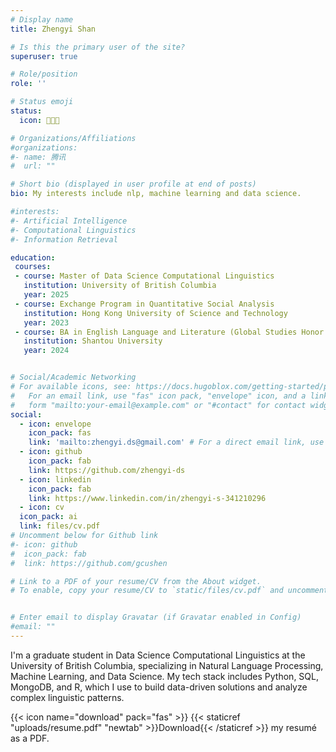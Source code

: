 ```yaml
---
# Display name
title: Zhengyi Shan

# Is this the primary user of the site?
superuser: true

# Role/position
role: ''

# Status emoji
status:
  icon: 👩🏻‍💻️

# Organizations/Affiliations
#organizations:
#- name: 腾讯
#  url: ""

# Short bio (displayed in user profile at end of posts)
bio: My interests include nlp, machine learning and data science.

#interests:
#- Artificial Intelligence
#- Computational Linguistics
#- Information Retrieval

education:
 courses:
 - course: Master of Data Science Computational Linguistics
   institution: University of British Columbia
   year: 2025
 - course: Exchange Program in Quantitative Social Analysis
   institution: Hong Kong University of Science and Technology
   year: 2023
 - course: BA in English Language and Literature (Global Studies Honor Program)
   institution: Shantou University
   year: 2024


# Social/Academic Networking
# For available icons, see: https://docs.hugoblox.com/getting-started/page-builder/#icons
#   For an email link, use "fas" icon pack, "envelope" icon, and a link in the
#   form "mailto:your-email@example.com" or "#contact" for contact widget.
social:
  - icon: envelope
    icon_pack: fas
    link: 'mailto:zhengyi.ds@gmail.com' # For a direct email link, use "mailto:test@example.org".
  - icon: github
    icon_pack: fab
    link: https://github.com/zhengyi-ds
  - icon: linkedin
    icon_pack: fab
    link: https://www.linkedin.com/in/zhengyi-s-341210296
  - icon: cv
  icon_pack: ai
  link: files/cv.pdf
# Uncomment below for Github link
#- icon: github
#  icon_pack: fab
#  link: https://github.com/gcushen

# Link to a PDF of your resume/CV from the About widget.
# To enable, copy your resume/CV to `static/files/cv.pdf` and uncomment the lines below.


# Enter email to display Gravatar (if Gravatar enabled in Config)
#email: ""
---
```


I'm a graduate student in Data Science Computational Linguistics at the University of British Columbia, specializing in Natural Language Processing, Machine Learning, and Data Science. My tech stack includes Python, SQL, MongoDB, and R, which I use to build data-driven solutions and analyze complex linguistic patterns.

{{< icon name="download" pack="fas" >}} {{< staticref "uploads/resume.pdf" "newtab" >}}Download{{< /staticref >}} my resumé as a PDF.
